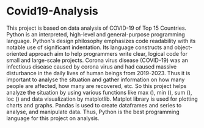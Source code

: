 # Covid19-Analysis
This project is based on data analysis of COVID-19 of Top 15 Countries. 
Python is an interpreted, high-level and general-purpose programming language. Python's design philosophy emphasizes code readability with its notable use of significant indentation. Its language constructs and object-oriented approach aim to help programmers write clear, logical code for small and large-scale projects. 
Corona virus disease (COVID-19) was an infectious disease caused by corona virus and had caused massive disturbance in the daily lives of human beings from 2019-2023. Thus it is important to analyse the situation and gather information on how many people are affected, how many are recovered, etc.
So this project helps analyze the situation by using various functions like max (), min (), sum (), loc () and data visualization by matplotlib. Matplot library is used for plotting charts and graphs.
Pandas is used to create dataframes and series to analyse, and manipulate data. Thus, Python is the best programming language for this project on analysis. 
